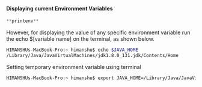 #### Displaying current Environment Variables
```js
**printenv**
```
However, for displaying the value of any specific environment variable run the echo $[variable name] on the terminal, as shown below.

```bash
HIMANSHUs-MacBook-Pro:~ himanshu$ echo $JAVA_HOME
/Library/Java/JavaVirtualMachines/jdk1.8.0_131.jdk/Contents/Home
```
Setting temporary environment variable using terminal

```bash
HIMANSHUs-MacBook-Pro:~ himanshu$ export JAVA_HOME=/Library/Java/JavaVirtualMachines/jdk1.8.0_131.jdk/Contents/Home
```


